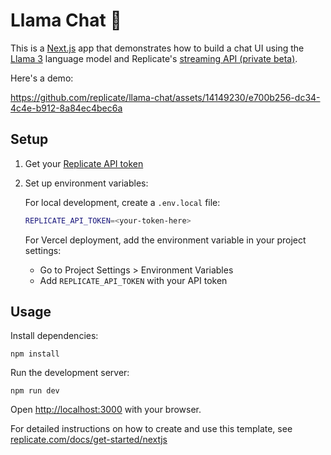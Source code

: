 # Llama Chat 🦙

This is a [Next.js](https://nextjs.org/) app that demonstrates how to build a chat UI using the [Llama 3](https://replicate.com/meta/llama-3-70b-chat) language model and Replicate's [streaming API (private beta)](https://replicate.com/docs/streaming).

Here's a demo:

https://github.com/replicate/llama-chat/assets/14149230/e700b256-dc34-4c4e-b912-8a84ec4bec6a

## Setup

1. Get your [Replicate API token](https://replicate.com/account#token)

2. Set up environment variables:

   For local development, create a `.env.local` file:
   ```bash
   REPLICATE_API_TOKEN=<your-token-here>
   ```

   For Vercel deployment, add the environment variable in your project settings:
   - Go to Project Settings > Environment Variables
   - Add `REPLICATE_API_TOKEN` with your API token

## Usage

Install dependencies:

```console
npm install
```

Run the development server:

```console
npm run dev
```

Open [http://localhost:3000](http://localhost:3000) with your browser.

For detailed instructions on how to create and use this template, see [replicate.com/docs/get-started/nextjs](https://replicate.com/docs/get-started/nextjs)
